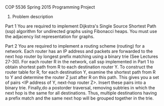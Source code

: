 
COP 5536 Spring 2015
Programming Project

1. Problem description

Part 1
You are required to implement Dijkstra's Single Source Shortest Path (ssp) algorithm for undirected graphs using Fibonacci heaps. You must use the adjacency list representation for graphs.

Part 2
You are required to implement a routing scheme (routing) for a network. Each router has an IP address and packets are forwarded to the next hop router by longest prefix matching using a binary trie (See Lectures 27-30). For each router R in the network, call ssp implemented in Part 1 to obtain shortest path from R to each destination router Y. To construct the router table for R, for each destination Y, examine the shortest path from R to Y and determine the router Z just after R on this path. This gives you a set of pairs <IP address of Y, next-hop router Z>. Insert these pairs into a binary trie. Finally,do a postorder traversal, removing subtries in which the next hop is the same for all destinations. Thus, multiple destinations having a prefix match and the same next hop will be grouped together in the trie.


